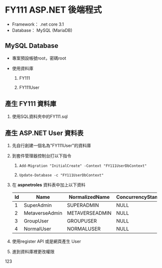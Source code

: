 # FY111 ASP.NET 後端程式
- Framework：   .net core 3.1
- Database：    MySQL (MariaDB)

## MySQL Database

- 專案預設帳號root，密碼root

- 使用資料庫

    1. FY111

    2. FY111User

## 產生 FY111 資料庫

1. 使用SQL資料夾中的FY111.sql

## 產生 ASP.NET User 資料表

1. 先自行創建一個名為"FY111User"的資料庫

2. 到套件管理器控制台打以下指令

    1. `Add-Migration "InitialCreate" -Context "FY111UserDbContext"`

    2. `Update-Database -c "FY111UserDbContext"`

3. 在 **aspnetroles** 資料表中加上以下資料

    Id|Name|NormalizedName|ConcurrencyStamp
    --|----|--------------|----------------
    1|SuperAdmin|SUPERADMIN|NULL
    2|MetaverseAdmin|METAVERSEADMIN|NULL
    3|GroupUser|GROUPUSER|NULL
    4|NormalUser|NORMALUSER|NULL

4. 使用register API 或是網頁產生 User

5. 進到資料庫裡更改權限

123
